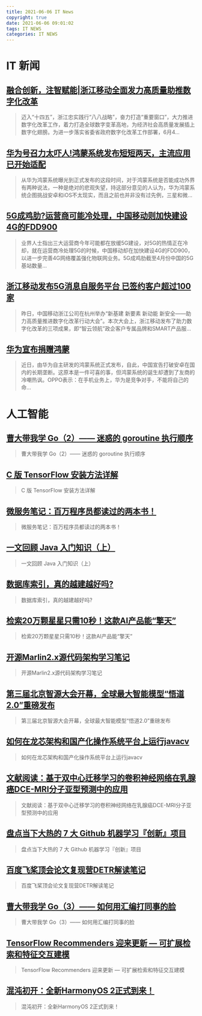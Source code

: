 ```yaml
---
title: 2021-06-06 IT News
copyright: true
date: 2021-06-06 09:01:02
tags: IT NEWS
categories: IT NEWS
---
```

# IT 新闻 
 ## [融合创新，注智赋能|浙江移动全面发力高质量助推数字化改革](http://mp.weixin.qq.com/s?src=11&timestamp=1622939404&ver=3113&signature=Jh*G5YSyKgNcJK-*qYHOEI-G*xQ0C37eCCxnb6XWUdlkuzyz6zjXq5-TTNvZLc7Ss8mmr5ox-ArCmjOnPB9rmpw3BU7gRh5nQ*7lsUBa0rddslOlyZGICc8e5Xy9XT95&new=1)
 > 迈入“十四五”，浙江忠实践行“八八战略”，奋力打造“重要窗口”，大力推进数字化改革工作，着力打造全球数字变革高地，为经济社会高质量发展插上数字化翅膀。为进一步落实省委省政府数字化改革工作部署，6月4...
 ## [华为号召力太吓人!鸿蒙系统发布短短两天，主流应用已开始适配](http://mp.weixin.qq.com/s?src=11&timestamp=1622939404&ver=3113&signature=jUasRIS-dglX8pBRDvvH7O3KE40gY72jPamkicdpSIksTTVWHiVTgcQoIZLpIZY-aap*YukZ9pvEyxeJ3XScd6nPLZuWGLe8rOFod4ycThfS8fAujA2A6L9YJRFY3svK&new=1)
 > 从华为鸿蒙系统曝光到正式发布的这段时间，对于鸿蒙系统是否能成功外界有两种说法，一种是绝对的悲观失望，持这部分意见的人认为，华为鸿蒙系统企图挑战安卓和iOS不太现实，而且之前也并非没有过先例，三星和微...
 ## [5G成鸡肋?运营商可能冷处理，中国移动则加快建设4G的FDD900](http://mp.weixin.qq.com/s?src=11&timestamp=1622939404&ver=3113&signature=mY6rvjR-FIB9DWG4GaswLm7gtTvJOTp8pfgOpmfq2Cv4yifIpj6sOb3ihcRzxU6xPqR3tKlr90od*2iqh7lq-2eQCTFBzQzoQAwFJ6O3GfxLz7LoK6AZtplq2z4q2lF1&new=1)
 > 业界人士指出三大运营商今年可能都在放缓5G建设，对5G的热情正在冷却，就在运营商冷处理5G的时候，中国移动却在加快建设4G的FDD900，以进一步完善4G网络覆盖强化物联网业务。5G成鸡肋截至4月份中国的5G基站数量...
 ## [浙江移动发布5G消息自服务平台 已签约客户超过100家](http://mp.weixin.qq.com/s?src=11&timestamp=1622939404&ver=3113&signature=cFpBxeCF8eIkBtV96mWKe6PUAIjXcE4Y-O-qy*L87hZui5-mXrIQE79lmrzt1QkweFrfYmVJGBXI6i7tB8LZfie4dGQyGaLLf4vA7Q*D3b0HM9VawA7ayGscb1TeZsEZ&new=1)
 > 昨日，中国移动浙江公司在杭州举办“新基建 新要素 新动能 新安全——助力高质量推进数字化改革行动大会”。本次大会上，浙江移动发布了助力数字化改革的三项成果，即“智云领航”政企客户专属品牌和SMART产品服...
 ## [华为宣布捐赠鸿蒙](http://mp.weixin.qq.com/s?src=11&timestamp=1622939404&ver=3113&signature=yB3Q1eZmViGMNzidNc5Qtf5Yb-I3AfWLzl1jAcNsEpm3vgS5RtONSEcbVaRnHloCj7iDuBIOSUFvSV-QqFV6Dulo*KkfuCXAXFuee2k-XcQbTpjzQXkCVX1d*K2*MtZb&new=1)
 > 近日，由华为自主研发的鸿蒙系统正式发布，自此，中国宣告打破安卓在国内的长期垄断。这原本是一件可喜的事，但鸿蒙系统的诞生却遭到了友商的冷嘲热讽。OPPO表示：在手机业务上，华为是竞争对手，不能将自己的命...
# 人工智能 
 ## [曹大带我学 Go（2）—— 迷惑的 goroutine 执行顺序](https://blog.csdn.net/qcrao/article/details/117235921)
 > 曹大带我学 Go（2）—— 迷惑的 goroutine 执行顺序
 ## [C 版 TensorFlow 安装方法详解](https://blog.csdn.net/tensorflowforum/article/details/117359372)
 > C 版 TensorFlow 安装方法详解
 ## [微服务笔记：百万程序员都读过的两本书！](https://blog.csdn.net/shengqianfeng/article/details/117392364)
 > 微服务笔记：百万程序员都读过的两本书！
 ## [一文回顾 Java 入门知识（上）](https://blog.csdn.net/wufeng55/article/details/117413608)
 > 一文回顾 Java 入门知识（上）
 ## [数据库索引，真的越建越好吗?](https://blog.csdn.net/qq_33589510/article/details/117432959)
 > 数据库索引，真的越建越好吗?
 ## [检索20万颗星星只需10秒！这款AI产品能“擎天”](https://blog.csdn.net/qq_28168421/article/details/101088205)
 > 检索20万颗星星只需10秒！这款AI产品能“擎天”
 ## [开源Marlin2.x源代码架构学习笔记](https://blog.csdn.net/morixinguan/article/details/117433549)
 > 开源Marlin2.x源代码架构学习笔记
 ## [第三届北京智源大会开幕，全球最大智能模型“悟道2.0”重磅发布](https://blog.csdn.net/dQCFKyQDXYm3F8rB0/article/details/117451302)
 > 第三届北京智源大会开幕，全球最大智能模型“悟道2.0”重磅发布
 ## [如何在龙芯架构和国产化操作系统平台上运行javacv](https://blog.csdn.net/eguid_1/article/details/117477316)
 > 如何在龙芯架构和国产化操作系统平台上运行javacv
 ## [文献阅读：基于双中心迁移学习的卷积神经网络在乳腺癌DCE-MRI分子亚型预测中的应用](https://blog.csdn.net/wbango/article/details/117485449)
 > 文献阅读：基于双中心迁移学习的卷积神经网络在乳腺癌DCE-MRI分子亚型预测中的应用
 ## [盘点当下大热的 7 大 Github 机器学习『创新』项目](https://blog.csdn.net/qq_28168421/article/details/101088174)
 > 盘点当下大热的 7 大 Github 机器学习『创新』项目
 ## [百度飞桨顶会论文复现营DETR解读笔记](https://blog.csdn.net/weixin_39707121/article/details/117486417)
 > 百度飞桨顶会论文复现营DETR解读笔记
 ## [曹大带我学 Go（3）—— 如何用汇编打同事的脸](https://blog.csdn.net/qcrao/article/details/117341037)
 > 曹大带我学 Go（3）—— 如何用汇编打同事的脸
 ## [TensorFlow Recommenders 迎来更新 — 可扩展检索和特征交互建模](https://blog.csdn.net/tensorflowforum/article/details/117461630)
 > TensorFlow Recommenders 迎来更新 — 可扩展检索和特征交互建模
 ## [混沌初开：全新HarmonyOS 2正式到来！](https://blog.csdn.net/csdnnews/article/details/117490197)
 > 混沌初开：全新HarmonyOS 2正式到来！

    